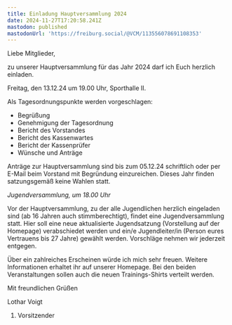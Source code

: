 ```yaml
---
title: Einladung Hauptversammlung 2024
date: 2024-11-27T17:20:58.241Z
mastodon: published
mastodonUrl: 'https://freiburg.social/@VCM/113556078691108353'
---
```

Liebe Mitglieder,

zu unserer Hauptversammlung für das Jahr 2024 darf ich Euch herzlich einladen. 

Freitag, den 13.12.24 um 19.00 Uhr, Sporthalle II.  

Als Tagesordnungspunkte werden vorgeschlagen:

- Begrüßung
- Genehmigung der Tagesordnung
- Bericht des Vorstandes
- Bericht des Kassenwartes
- Bericht der Kassenprüfer
- Wünsche und Anträge

Anträge zur Hauptversammlung sind bis zum 05.12.24  schriftlich oder per E-Mail beim  Vorstand mit Begründung einzureichen. Dieses Jahr finden satzungsgemäß keine Wahlen statt.

*Jugendversammlung, um 18.00 Uhr*

Vor der Hauptversammlung, zu der alle Jugendlichen herzlich eingeladen sind (ab 16 Jahren auch stimmberechtigt), findet eine Jugendversammlung statt. Hier soll eine neue 
aktualisierte Jugendsatzung (Vorstellung auf der Homepage) verabschiedet werden und ein/e Jugendleiter/in (Person eures Vertrauens bis 27 Jahre) gewählt werden. Vorschläge nehmen wir jederzeit entgegen. 

Über ein zahlreiches Erscheinen würde ich mich sehr freuen. Weitere Informationen erhaltet ihr auf unserer Homepage. Bei den beiden Veranstaltungen sollen auch die neuen Trainings-Shirts verteilt werden. 

Mit freundlichen Grüßen

Lothar Voigt
1. Vorsitzender
